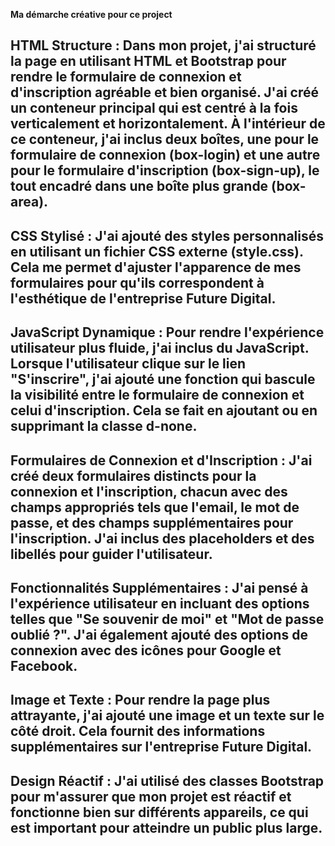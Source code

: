******Ma démarche créative pour ce project******

HTML Structure :
Dans mon projet, j'ai structuré la page en utilisant HTML et Bootstrap pour rendre le formulaire de connexion et d'inscription agréable et bien organisé. J'ai créé un conteneur principal qui est centré à la fois verticalement et horizontalement. À l'intérieur de ce conteneur, j'ai inclus deux boîtes, une pour le formulaire de connexion (box-login) et une autre pour le formulaire d'inscription (box-sign-up), le tout encadré dans une boîte plus grande (box-area).
------------------------------
CSS Stylisé :
J'ai ajouté des styles personnalisés en utilisant un fichier CSS externe (style.css). Cela me permet d'ajuster l'apparence de mes formulaires pour qu'ils correspondent à l'esthétique de l'entreprise Future Digital.
------------------------------
JavaScript Dynamique :
Pour rendre l'expérience utilisateur plus fluide, j'ai inclus du JavaScript. Lorsque l'utilisateur clique sur le lien "S'inscrire", j'ai ajouté une fonction qui bascule la visibilité entre le formulaire de connexion et celui d'inscription. Cela se fait en ajoutant ou en supprimant la classe d-none.
------------------------------
Formulaires de Connexion et d'Inscription :
J'ai créé deux formulaires distincts pour la connexion et l'inscription, chacun avec des champs appropriés tels que l'email, le mot de passe, et des champs supplémentaires pour l'inscription. J'ai inclus des placeholders et des libellés pour guider l'utilisateur.
------------------------------
Fonctionnalités Supplémentaires :
J'ai pensé à l'expérience utilisateur en incluant des options telles que "Se souvenir de moi" et "Mot de passe oublié ?". J'ai également ajouté des options de connexion avec des icônes pour Google et Facebook.
------------------------------
Image et Texte  :
Pour rendre la page plus attrayante, j'ai ajouté une image et un texte sur le côté droit. Cela fournit des informations supplémentaires sur l'entreprise Future Digital.
------------------------------
Design Réactif :
J'ai utilisé des classes Bootstrap pour m'assurer que mon projet est réactif et fonctionne bien sur différents appareils, ce qui est important pour atteindre un public plus large.
------------------------------

